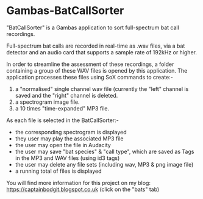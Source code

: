 # Gambas-BatCallSorter
"BatCallSorter" is a Gambas application to sort full-spectrum bat call recordings.

Full-spectrum bat calls are recorded in real-time as .wav files, via a bat detector and an audio card that supports a sample rate of 192kHz or higher.

In order to streamline the assessment of these recordings, a folder containing a group of these WAV files is opened by this application. The application processes these files using SoX commands to create:-
1. a "normalised" single channel wav file (currently the "left" channel is saved and the "right" channel is deleted.
2. a spectrogram image file.
3. a 10 times "time-expanded" MP3 file.

As each file is selected in the BatCallSorter:-
 - the corresponding spectrogram is displayed
 - they user may play the associated MP3 file
 - the user may open the file in Audacity
 - the user may save "bat species" & "call type", which are saved as Tags in the MP3 and WAV files (using id3 tags)
 - the user may delete any file sets (including wav, MP3 & png image file)
 - a running total of files is displayed

You will find more information for this project on my blog: https://captainbodgit.blogspot.co.uk
(click on the "bats" tab)
